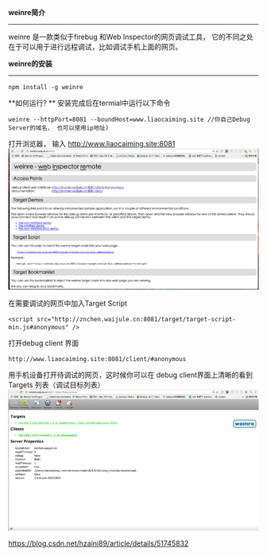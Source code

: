 **weinre简介**
********
weinre 是一款类似于firebug 和Web Inspector的网页调试工具， 它的不同之处在于可以用于进行远程调试，比如调试手机上面的网页。

**weinre的安装**
***

```
npm install -g weinre
```
**如何运行?
**
安装完成后在termial中运行以下命令
```
weinre --httpPort=8081 --boundHost=www.liaocaiming.site //你自己Debug Server的域名， 也可以使用ip地址)
```

打开浏览器， 输入 http://www.liaocaiming.site:8081
![](/assets/weinre.png)

在需要调试的网页中加入Target Script
```
<script src="http://znchen.waijule.cn:8081/target/target-script-min.js#anonymous" />
```

打开debug client 界面
```
http://www.liaocaiming.site:8081/client/#anonymous
```
用手机设备打开待调试的网页，这时候你可以在 debug client界面上清晰的看到 Targets 列表（调试目标列表）
![](/assets/weinre2.png)

https://blog.csdn.net/hzaini89/article/details/51745832